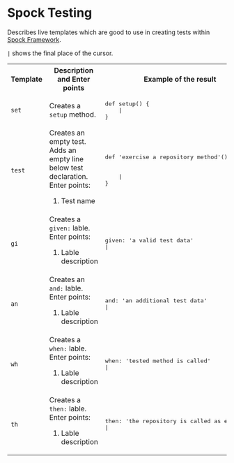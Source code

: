 # Spock Testing
Describes live templates which are good to use in creating tests within [Spock Framework](http://spockframework.org/spock/docs/1.3/all_in_one.html).

`|` shows the final place of the cursor.

<table>
  <tr>
    <th>Template</th><th>Description and Enter points</th><th>Example of the result</th>
  </tr>
  <tr>
    <td><code>set</code></td>
    <td>Creates a <code>setup</code> method.</td>
    <td>
      <pre lang='Groovy'>
def setup() {
    |
}</pre>
    </td>
  </tr>
  <tr>
    <td><code>test</code></td>
    <td>Creates an empty test. Adds an empty line below test declaration.<br/>
      Enter points:<br/>
      <ol>
        <li>Test name</li>
      </ol>
    </td>
    <td>
      <pre lang='Groovy'>
def 'exercise a repository method'() {
<br/>
    |
}</pre>
    </td>
  </tr>
  <tr>
    <td><code>gi</code></td>
    <td>Creates a <code>given:</code> lable.<br/>
      Enter points:<br/>
      <ol>
        <li>Lable description</li>
      </ol>
    </td>
    <td>
    <pre lang='Groovy'>
given: 'a valid test data'
|</pre>
    </td>
  </tr>
  <tr>
    <td><code>an</code></td>
    <td>Creates an <code>and:</code> lable.<br/>
      Enter points:<br/>
      <ol>
        <li>Lable description</li>
      </ol>
    </td>
    <td>
    <pre lang='Groovy'>
and: 'an additional test data'
|</pre>
    </td>
  </tr>
  <tr>
    <td><code>wh</code></td>
    <td>Creates a <code>when:</code> lable.<br/>
      Enter points:<br/>
      <ol>
        <li>Lable description</li>
      </ol>
    </td>
    <td>
    <pre lang='Groovy'>
when: 'tested method is called'
|</pre>
    </td>
  </tr>
  <tr>
    <td><code>th</code></td>
    <td>Creates a <code>then:</code> lable.<br/>
      Enter points:<br/>
      <ol>
        <li>Lable description</li>
      </ol>
    </td>
    <td>
    <pre lang='Groovy'>
then: 'the repository is called as expected'
|</pre>
    </td>
  </tr>
</table>
